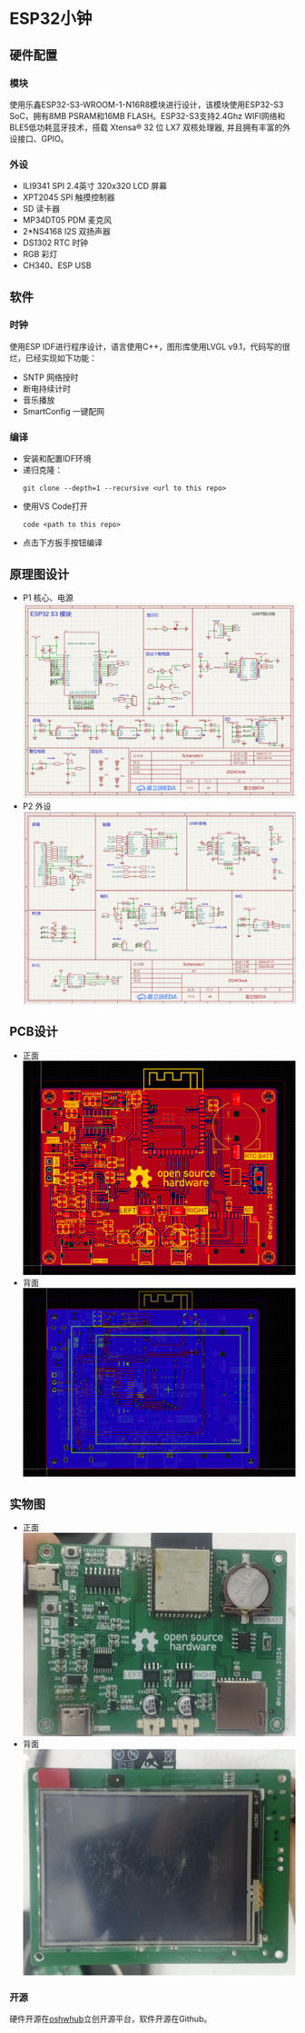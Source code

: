 # ESP32小钟

## 硬件配置
### 模块
使用乐鑫ESP32-S3-WROOM-1-N16R8模块进行设计，该模块使用ESP32-S3 SoC，拥有8MB PSRAM和16MB FLASH。ESP32-S3支持2.4Ghz WIFI网络和BLE5低功耗蓝牙技术，搭载 Xtensa® 32 位 LX7 双核处理器, 并且拥有丰富的外设接口、GPIO。

### 外设
- ILI9341 SPI 2.4英寸 320x320 LCD 屏幕
- XPT2045 SPI 触摸控制器
- SD 读卡器
- MP34DT05 PDM 麦克风
- 2*NS4168 I2S 双扬声器
- DS1302 RTC 时钟
- RGB 彩灯
- CH340、ESP USB

## 软件
### 时钟
使用ESP IDF进行程序设计，语言使用C++，图形库使用LVGL v9.1，代码写的很烂，已经实现如下功能：
  - SNTP 网络授时
  - 断电持续计时
  - 音乐播放
  - SmartConfig 一键配网

### 编译
- 安装和配置IDF环境
- 递归克隆：
  ```
  git clone --depth=1 --recursive <url to this repo>
  ```
- 使用VS Code打开
  ```
  code <path to this repo>
  ```
- 点击下方扳手按钮编译

## 原理图设计
- P1 核心、电源
  ![第一页](resources/pic/image.png)
- P2 外设
  ![第二页](resources/pic/image-5.png)

## PCB设计
- 正面
  ![PCB正面](resources/pic/image-1.png)
- 背面
  ![PCB背面](resources/pic/image-3.png)

## 实物图
- 正面
  ![实物正面](resources/pic/image-2.png)
- 背面
  ![实物背面](resources/pic/image-4.jpeg)

### 开源
硬件开源在[oshwhub](https://oshwhub.com/sunflower2333/2024clock)立创开源平台，软件开源在Github。